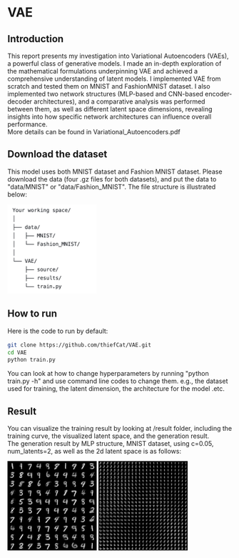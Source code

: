 # VAE
## Introduction
This report presents my investigation into Variational Autoencoders (VAEs), a powerful class of generative models. I made an in-depth exploration of the mathematical formulations underpinning VAE and achieved a comprehensive understanding of latent models. I implemented VAE from scratch and tested them on MNIST and FashionMNIST dataset. I also implemented two network structures (MLP-based and CNN-based encoder-decoder architectures), and a comparative analysis was performed between them, as well as different latent space dimensions, revealing insights into how specific network architectures can influence overall performance.  
More details can be found in Variational_Autoencoders.pdf

## Download the dataset
This model uses both MNIST dataset and Fashion MNIST dataset. Please download the data (four .gz files for both datasets), and
put the data to "data/MNIST" or "data/Fashion_MNIST". The file structure is illustrated below:

<img src="file_structure.png" width="200" height="200">

## How to run
Here is the code to run by default:

  ```bash
  git clone https://github.com/thiefCat/VAE.git
  cd VAE
  python train.py 
  ```
You can look at how to change hyperparameters by running "python train.py -h" and use command line codes to change them. e.g., the dataset used for training, the latent dimension, the architecture for the model .etc.

## Result
You can visualize the training result by looking at /result folder, including the training curve, the visualized latent space, and the generation result.  
The generation result by MLP structure, MNIST dataset, using c=0.05, num_latents=2, as well as the 2d latent space is as follows:

<img src="results\generated.png" width="200" height="200">
<img src="results\latent_space.png" width="200" height="200">

